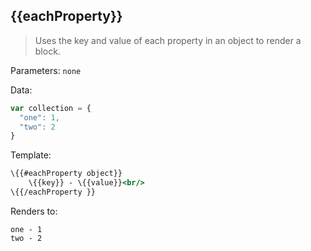 ## \{{eachProperty}}

> Uses the key and value of each property in an object to render a block.

Parameters: `none`

Data:

```js
var collection = {
  "one": 1,
  "two": 2
}
```
Template:

```handlebars
\{{#eachProperty object}}
    \{{key}} - \{{value}}<br/>
\{{/eachProperty }}
```
Renders to:

```
one - 1
two - 2
```